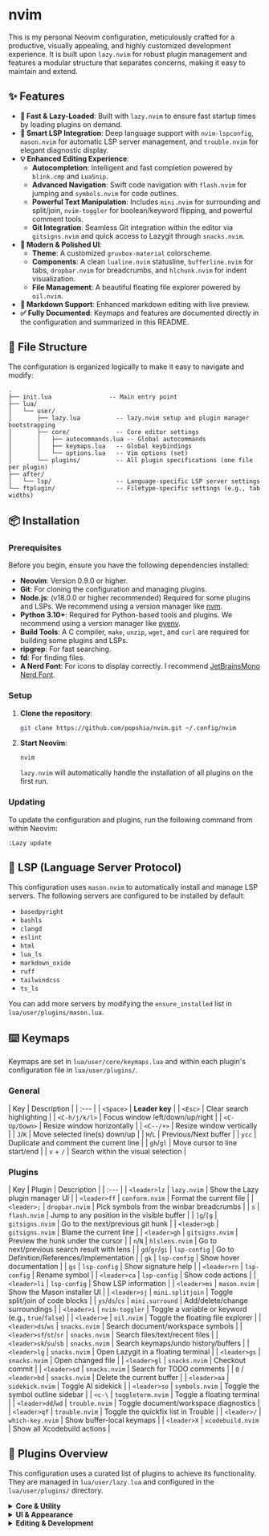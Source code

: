 # nvim

This is my personal Neovim configuration, meticulously crafted for a productive, visually appealing, and highly customized development experience. It is built upon `lazy.nvim` for robust plugin management and features a modular structure that separates concerns, making it easy to maintain and extend.

## ✨ Features

-   **🚀 Fast & Lazy-Loaded**: Built with `lazy.nvim` to ensure fast startup times by loading plugins on demand.
-   **🧠 Smart LSP Integration**: Deep language support with `nvim-lspconfig`, `mason.nvim` for automatic LSP server management, and `trouble.nvim` for elegant diagnostic display.
-   **💡 Enhanced Editing Experience**:
    -   **Autocompletion**: Intelligent and fast completion powered by `blink.cmp` and `LuaSnip`.
    -   **Advanced Navigation**: Swift code navigation with `flash.nvim` for jumping and `symbols.nvim` for code outlines.
    -   **Powerful Text Manipulation**: Includes `mini.nvim` for surrounding and split/join, `nvim-toggler` for boolean/keyword flipping, and powerful comment tools.
    -   **Git Integration**: Seamless Git integration within the editor via `gitsigns.nvim` and quick access to Lazygit through `snacks.nvim`.
-   **🎨 Modern & Polished UI**:
    -   **Theme**: A customized `gruvbox-material` colorscheme.
    -   **Components**: A clean `lualine.nvim` statusline, `bufferline.nvim` for tabs, `dropbar.nvim` for breadcrumbs, and `hlchunk.nvim` for indent visualization.
    -   **File Management**: A beautiful floating file explorer powered by `oil.nvim`.
-   **📝 Markdown Support**: Enhanced markdown editing with live preview.
-   **✅ Fully Documented**: Keymaps and features are documented directly in the configuration and summarized in this README.

## 📂 File Structure

The configuration is organized logically to make it easy to navigate and modify:

```
.
├── init.lua                -- Main entry point
├── lua/
│   └── user/
│       ├── lazy.lua          -- lazy.nvim setup and plugin manager bootstrapping
│       ├── core/             -- Core editor settings
│       │   ├── autocommands.lua -- Global autocommands
│       │   ├── keymaps.lua   -- Global keybindings
│       │   └── options.lua   -- Vim options (set)
│       └── plugins/          -- All plugin specifications (one file per plugin)
├── after/
│   └── lsp/                  -- Language-specific LSP server settings
└── ftplugin/                 -- Filetype-specific settings (e.g., tab widths)
```

## 📦 Installation

### Prerequisites

Before you begin, ensure you have the following dependencies installed:

-   **Neovim**: Version 0.9.0 or higher.
-   **Git**: For cloning the configuration and managing plugins.
-   **Node.js**: (v18.0.0 or higher recommended) Required for some plugins and LSPs. We recommend using a version manager like [nvm](https://github.com/nvm-sh/nvm).
-   **Python 3.10+**: Required for Python-based tools and plugins. We recommend using a version manager like [pyenv](https://github.com/pyenv/pyenv).
-   **Build Tools**: A C compiler, `make`, `unzip`, `wget`, and `curl` are required for building some plugins and LSPs.
-   **ripgrep**: For fast searching.
-   **fd**: For finding files.
-   **A Nerd Font**: For icons to display correctly. I recommend [JetBrainsMono Nerd Font](https://www.nerdfonts.com/font-downloads).

### Setup

1.  **Clone the repository**:
    ```bash
    git clone https://github.com/popshia/nvim.git ~/.config/nvim
    ```
2.  **Start Neovim**:
    ```
    nvim
    ```
    `lazy.nvim` will automatically handle the installation of all plugins on the first run.

### Updating

To update the configuration and plugins, run the following command from within Neovim:

```
:Lazy update
```

## 🤖 LSP (Language Server Protocol)

This configuration uses `mason.nvim` to automatically install and manage LSP servers. The following servers are configured to be installed by default:

- `basedpyright`
- `bashls`
- `clangd`
- `eslint`
- `html`
- `lua_ls`
- `markdown_oxide`
- `ruff`
- `tailwindcss`
- `ts_ls`

You can add more servers by modifying the `ensure_installed` list in `lua/user/plugins/mason.lua`.

## ⌨️ Keymaps

Keymaps are set in `lua/user/core/keymaps.lua` and within each plugin's configuration file in `lua/user/plugins/`.

### General

| Key | Description |
| :--- |
| `<Space>` | **Leader key** |
| `<Esc>` | Clear search highlighting |
| `<C-h/j/k/l>` | Focus window left/down/up/right |
| `<C-Up/Down>` | Resize window horizontally |
| `<C--/+>` | Resize window vertically |
| `J`/`K` | Move selected line(s) down/up |
| `H`/`L` | Previous/Next buffer |
| `ycc` | Duplicate and comment the current line |
| `gh`/`gl` | Move cursor to line start/end |
| `v` + `/` | Search within the visual selection |

### Plugins

| Key | Plugin | Description |
| :--- |
| `<leader>lz` | `lazy.nvim` | Show the Lazy plugin manager UI |
| `<leader>ff` | `conform.nvim` | Format the current file |
| `<leader>;` | `dropbar.nvim` | Pick symbols from the winbar breadcrumbs |
| `s` | `flash.nvim` | Jump to any position in the visible buffer |
| `]g`/`[g` | `gitsigns.nvim` | Go to the next/previous git hunk |
| `<leader>gb` | `gitsigns.nvim` | Blame the current line |
| `<leader>gh` | `gitsigns.nvim` | Preview the hunk under the cursor |
| `n`/`N` | `hlslens.nvim` | Go to next/previous search result with lens |
| `gd`/`gr`/`gi` | `lsp-config` | Go to Definition/References/Implementation |
| `gk` | `lsp-config` | Show hover documentation |
| `gs` | `lsp-config` | Show signature help |
| `<leader>rn` | `lsp-config` | Rename symbol |
| `<leader>ca` | `lsp-config` | Show code actions |
| `<leader>li` | `lsp-config` | Show LSP information |
| `<leader>ms` | `mason.nvim` | Show the Mason installer UI |
| `<leader>sj` | `mini.splitjoin` | Toggle split/join of code blocks |
| `ys`/`ds`/`cs` | `mini.surround` | Add/delete/change surroundings |
| `<leader>i` | `nvim-toggler` | Toggle a variable or keyword (e.g., `true`/`false`) |
| `<leader>e` | `oil.nvim` | Toggle the floating file explorer |
| `<leader>ds`/`ws` | `snacks.nvim` | Search document/workspace symbols |
| `<leader>sf`/`st`/`sr` | `snacks.nvim` | Search files/text/recent files |
| `<leader>sk`/`su`/`sb` | `snacks.nvim` | Search keymaps/undo history/buffers |
| `<leader>lg` | `snacks.nvim` | Open Lazygit in a floating terminal |
| `<leader>gs` | `snacks.nvim` | Open changed file |
| `<leader>gl` | `snacks.nvim` | Checkout commit |
| `<leader>sd` | `snacks.nvim` | Search for TODO comments |
| `Q` / `<leader>bd` | `snacks.nvim` | Delete the current buffer |
| `<leader>aa` | `sidekick.nvim` | Toggle AI sidekick |
| `<leader>so` | `symbols.nvim` | Toggle the symbol outline sidebar |
| `<c-\` | `toggleterm.nvim` | Toggle a floating terminal |
| `<leader>dd`/`wd` | `trouble.nvim` | Toggle document/workspace diagnostics |
| `<leader>qf` | `trouble.nvim` | Toggle the quickfix list in Trouble |
| `<leader>/` | `which-key.nvim` | Show buffer-local keymaps |
| `<leader>X` | `xcodebuild.nvim` | Show all Xcodebuild actions |

## 🔌 Plugins Overview

This configuration uses a curated list of plugins to achieve its functionality. They are managed in `lua/user/lazy.lua` and configured in the `lua/user/plugins/` directory.

<details>
<summary><strong>Core & Utility</strong></summary>

-   **[lazy.nvim](https://github.com/folke/lazy.nvim)**: The plugin manager.
-   **[mason.nvim](https://github.com/williamboman/mason.nvim)**: Manages LSP servers, DAP servers, linters, and formatters.
-   **[nvim-lspconfig](https://github.com/neovim/nvim-lspconfig)**: Configurations for the Neovim LSP client.
-   **[conform.nvim](https://github.com/stevearc/conform.nvim)**: A lightweight and opinionated formatting plugin.
-   **[snacks.nvim](https://github.com/folke/snacks.nvim)**: A collection of useful UI components and utilities.
-   **[toggleterm.nvim](https://github.com/akinsho/toggleterm.nvim)**: A powerful terminal manager.
-   **[which-key.nvim](https://github.com/folke/which-key.nvim)**: Displays a popup with possible keybindings.
-   **[todo-comments.nvim](https://github.com/folke/todo-comments.nvim)**: Highlights and searches for TODO comments.
-   **[guess-indent.nvim](https://github.com/nmac427/guess-indent.nvim)**: Automatic indentation style detection.
-   **[auto-cmdheight.nvim](https://github.com/jake-stewart/auto-cmdheight.nvim)**: Automatically adjusts the command line height.
-   **[store.nvim](https://github.com/alex-popov-tech/store.nvim)**: A plugin for managing notes and snippets.

</details>

<details>
<summary><strong>UI & Appearance</strong></summary>

-   **[gruvbox-material](https://github.com/sainnhe/gruvbox-material)**: The primary colorscheme.
-   **[lualine.nvim](https://github.com/nvim-lualine/lualine.nvim)**: A feature-rich statusline.
-   **[bufferline.nvim](https://github.com/akinsho/bufferline.nvim)**: A stylish buffer line (tabs).
-   **[dropbar.nvim](https://github.com/Bekaboo/dropbar.nvim)**: IDE-like breadcrumbs in the winbar.
-   **[symbols.nvim](https://github.com/oskarrrrrrr/symbols.nvim)**: A sidebar for viewing code symbols.
-   **[sidekick.nvim](https://github.com/folke/sidekick.nvim)**: A diagnostics sidebar.
-   **[hlchunk.nvim](https://github.com/shellRaining/hlchunk.nvim)**: Highlights the current code chunk/indentation level.
-   **[smear-cursor.nvim](https://github.com/sphamba/smear-cursor.nvim)**: A fun cursor animation plugin.
-   **[nvim-highlight-colors](https://github.com/brenoprata10/nvim-highlight-colors)**: Highlights color codes in your files.
-   **[visual-whitespace.nvim](https://github.com/mcauley-penney/visual-whitespace.nvim)**: Shows whitespace characters in visual mode.
-   **[colorful-menu.nvim](https://github.com/xzbdmw/colorful-menu.nvim)**: Adds color to the completion menu.
-   **[tiny-inline-diagnostic.nvim](https://github.com/rachartier/tiny-inline-diagnostic.nvim)**: Displays diagnostics inline.
-   **[neoscroll.nvim](https://github.com/karb94/neoscroll.nvim)**: Smooth scrolling for Neovim.
-   **[hlslens.nvim](https://github.com/kevinhwang91/nvim-hlslens)**: Shows a lens for search results.

</details>

<details>
<summary><strong>Editing & Development</strong></summary>

-   **[nvim-treesitter](https://github.com/nvim-treesitter/nvim-treesitter)**: Provides advanced syntax highlighting and code parsing.
-   **[blink.cmp](https://github.com/saghen/blink.cmp)**: A fast and feature-rich autocompletion engine.
-   **[LuaSnip](https://github.com/L3MON4D3/LuaSnip)**: A powerful snippet engine.
-   **[flash.nvim](https://github.com/folke/flash.nvim)**: In-editor navigation via quick text jumps.
-   **[oil.nvim](https://github.com/stevearc/oil.nvim)**: A modern file explorer that edits the filesystem like a buffer.
-   **[gitsigns.nvim](https://github.com/lewis6991/gitsigns.nvim)**: Git integration in the sign column.
-   **[trouble.nvim](https://github.com/folke/trouble.nvim)**: A pretty list for diagnostics, references, and more.
-   **[mini.nvim](https://github.com/echasnovski/mini.nvim)**: A collection of minimal, single-file plugins (`ai`, `surround`, `splitjoin`).
-   **[Comment.nvim](https://github.com/numToStr/Comment.nvim)**: Smart commenting.
-   **[nvim-autopairs](https://github.com/windwp/nvim-autopairs)**: Automatically inserts and manages pairs of brackets, quotes, etc.
-   **[markview.nvim](https://github.com/OXY2DEV/markview.nvim)**: Markdown preview.
-   **[nvim-toggler](https://github.com/nguyenvukhang/nvim-toggler)**: Toggles keywords and values (e.g., `true` to `false`).
-   **[alternative.nvim](https://github.com/Goose97/alternative.nvim)**: Quickly edit code using predefined rules.
-   **[nvim-ts-autotag](https://github.com/windwp/nvim-ts-autotag)**: Automatically closes and renames HTML tags.
-   **[tailwind-tools.nvim](https://github.com/luckasRanarison/tailwind-tools.nvim)**: Tools for Tailwind CSS.
-   **[nvim-dap](https://github.com/mfussenegger/nvim-dap)** & **[nvim-dap-ui](https://github.com/rcarriga/nvim-dap-ui)**: Debug Adapter Protocol support.
-   **[xcodebuild.nvim](https://github.com/wojciech-kulik/xcodebuild.nvim)**: Xcode build integration.
-   **[leetcode.nvim](https://github.com/kawre/leetcode.nvim)**: LeetCode integration.

</details>
